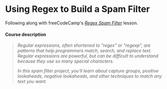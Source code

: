 # Using Regex to Build a Spam Filter
Following along with freeCodeCamp's _[Regex Spam Filter](https://www.freecodecamp.org/learn/javascript-algorithms-and-data-structures-v8/#learn-regular-expressions-by-building-a-spam-filter)_ lesson.

#### Course description
>_Regular expressions, often shortened to "regex" or "regexp", are patterns that help programmers match, search, and replace text. Regular expressions are powerful, but can be difficult to understand because they use so many special characters._
>
>_In this spam filter project, you'll learn about capture groups, positive lookaheads, negative lookaheads, and other techniques to match any text you want._
